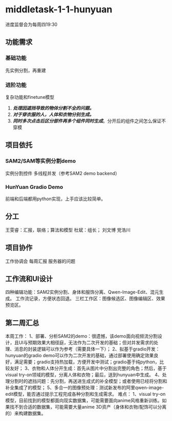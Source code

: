 # middletask-1-1-hunyuan
 进度监督会为每周四19:30
## 功能需求
### 基础功能
先实例分割，再重建
### 进阶功能
复杂功能和finetune模型
1. ***处理因遮挡导致的物体分割不全的问题。***
2. ***对于穿衣服的人，人体和衣物分别生成。***
3. ***同时多次点击后区分部件再多个组件同时生成***。分开后的组件之间怎么保证不穿模
## 项目依托
### SAM2/SAM等实例分割demo
实例分割控件
多线程并发（参考SAM2 demo backend）
### HunYuan Gradio Demo
前端和后端都用python实现，上手应该比较简单。
## 分工
王雯睿：汇报，联络；算法和模型
杜斌：组长；
刘文博
党浩川
## 项目协作
工作协调会
每周汇报
服务器的问题
## 工作流和UI设计
四种编辑功能：SAM2实例分割、身体和服饰分离、Qwen-Image-Edit、混元生成。
工作流记录，方便状态回退。
三栏工作区：图像候选区、图像编辑区、效果预览区。
## 第二周汇总
本周工作：
1、部署、分析SAM2的demo：很遗憾，该demo面向视频流分割设计，且UI与预期效果大相径庭，无法作为二次开发的基础；但对并发需求的处理、消息的封装逻辑可以作为参考（需要具体一下）；
2、拟基于gradio开发：hunyuan的gradio demo可以作为二次开发的基础，通过部署使用确定效果良好，满足需要；gradio支持热加载，方便开发中测试；gradio基于纯python，比较友好；
3、衣物和人体分开生成：首先从图片中分割出完整的角色；然后，基于visual try-on领域的模型，分离人体和衣物；最后，送到hunyuan中生成。
4、处理分割时的遮挡问题：先分割，再送进生成式的补全模型；或者使用已经将分割和补全集成了的模型；
5、多合一的图像预处理：测试新发布的阿里qwen-image-edit模型，能否通过提示工程完成各种分割和生成需求。
难点：
1、visual try-on模型，目前找到的模型都面向现实数据集，可能需要面向anime风格重新训练。如果找不到合适的数据集，可能需要大量anime 3D资产（身体和衣物/配饰可以分离的）来构建数据集。